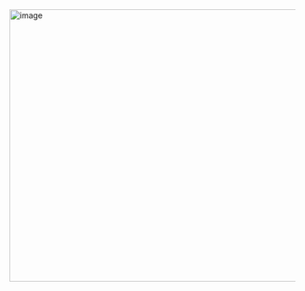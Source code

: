 
<img width="1813" height="479" alt="image" src="https://github.com/user-attachments/assets/022ff07d-0afc-4efe-8892-74a3d3d32c08" />
